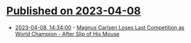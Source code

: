 # [Published on 2023-04-08](index.md)

* [2023-04-08, 14:34:00](https://games.slashdot.org/story/23/04/08/0231246/magnus-carlsen-loses-last-competition-as-world-champion---after-slip-of-his-mouse?utm_source=rss1.0mainlinkanon&utm_medium=feed) - [Magnus Carlsen Loses Last Competition as World Champion - After Slip of His Mouse](https://games.slashdot.org/story/23/04/08/0231246/magnus-carlsen-loses-last-competition-as-world-champion---after-slip-of-his-mouse?utm_source=rss1.0mainlinkanon&utm_medium=feed)
